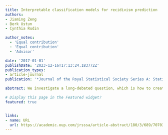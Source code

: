 ```yaml
---
title: Interpretable classification models for recidivism prediction
authors:
- Jiaming Zeng
- Berk Ustun
- Cynthia Rudin

author_notes:
  - 'Equal contribution'
  - 'Equal contribution'
  - 'Advisor'

date: '2017-01-01'
publishDate: '2023-12-16T17:13:24.183772Z'
publication_types:
- article-journal
publication: '*Journal of the Royal Statistical Society Series A: Statistics in Society*'

abstract: We investigate a long-debated question, which is how to create predictive models of recidivism that are sufficiently accurate, transparent, and interpretable to use for decision-making. This question is complicated as these models are used to support different decisions, from sentencing, to determining release on probation, to allocating preventative social services. Each use case might have an objective other than classification accuracy, such as a desired true positive rate (TPR) or false positive rate (FPR). Each (TPR, FPR) pair is a point on the receiver operator characteristic (ROC) curve. We use popular machine learning methods to create models along the full ROC curve on a wide range of recidivism prediction problems. We show that many methods (SVM, Ridge Regression) produce equally accurate models along the full ROC curve. However, methods that designed for interpretability (CART, C5.0) cannot be tuned to produce models that are accurate and/or interpretable. To handle this shortcoming, we use a new method known as SLIM (Supersparse Linear Integer Models) to produce accurate, transparent, and interpretable models along the full ROC curve. These models can be used for decision-making for many different use cases, since they are just as accurate as the most powerful black-box machine learning models, but completely transparent, and highly interpretable.

# Display this page in the Featured widget?
featured: true


links:
- name: URL
  url: https://academic.oup.com/jrsssa/article-abstract/180/3/689/7070340
---
```

